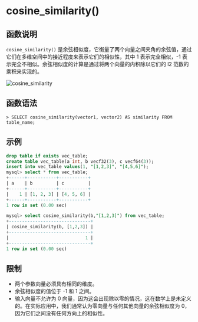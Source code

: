 # **cosine_similarity()**

## **函数说明**

`cosine_similarity()` 是余弦相似度，它衡量了两个向量之间夹角的余弦值，通过它们在多维空间中的接近程度来表示它们的相似性，其中 1 表示完全相似，-1 表示完全不相似。余弦相似度的计算是通过将两个向量的内积除以它们的 l2 范数的乘积来实现的。

![cosine_similarity](https://community-shared-data-1308875761.cos.ap-beijing.myqcloud.com/artwork/docs/reference/vector/cosine_similarity.png?raw=true)

## **函数语法**

```
> SELECT cosine_similarity(vector1, vector2) AS similarity FROM table_name;
```

## **示例**

```sql
drop table if exists vec_table;
create table vec_table(a int, b vecf32(3), c vecf64(3));
insert into vec_table values(1, "[1,2,3]", "[4,5,6]");
mysql> select * from vec_table;
+------+-----------+-----------+
| a    | b         | c         |
+------+-----------+-----------+
|    1 | [1, 2, 3] | [4, 5, 6] |
+------+-----------+-----------+
1 row in set (0.00 sec)

mysql> select cosine_similarity(b,"[1,2,3]") from vec_table;
+-------------------------------+
| cosine_similarity(b, [1,2,3]) |
+-------------------------------+
|                             1 |
+-------------------------------+
1 row in set (0.00 sec)
```

## **限制**

- 两个参数向量必须具有相同的维度。
- 余弦相似度的值位于 -1 和 1 之间。
- 输入向量不允许为 0 向量，因为这会出现除以零的情况，这在数学上是未定义的。在实际应用中，我们通常认为零向量与任何其他向量的余弦相似度为 0，因为它们之间没有任何方向上的相似性。

